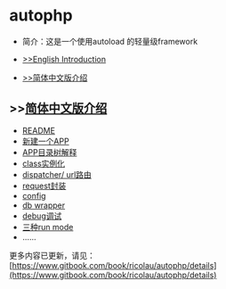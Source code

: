 # autophp

* 简介：这是一个使用autoload 的轻量级framework

* [>>English Introduction](https://github.com/ricolau/autophp/blob/master/README_en.md) 
* [>>简体中文版介绍](https://ricolau.gitbooks.io/autophp/content/)


## >>[简体中文版介绍](https://www.gitbook.com/book/ricolau/autophp/details)
* [README](https://ricolau.gitbooks.io/autophp/content/README.html)
* [新建一个APP](https://ricolau.gitbooks.io/autophp/content/create_new.html)
* [APP目录树解释](https://ricolau.gitbooks.io/autophp/content/app_tree.html)
* [class实例化](https://ricolau.gitbooks.io/autophp/content/class_instance.html)
* [dispatcher/ url路由](https://ricolau.gitbooks.io/autophp/content/dispatcher.html)
* [request封装](https://ricolau.gitbooks.io/autophp/content/request.html)
* [config](https://ricolau.gitbooks.io/autophp/content/config.html)
* [db wrapper](https://ricolau.gitbooks.io/autophp/content/db_wrapper.html)
* [debug调试](https://ricolau.gitbooks.io/autophp/content/debug.html)
* [三种run mode](https://ricolau.gitbooks.io/autophp/content/san-zhong-run-mode.html)
* ……

更多内容已更新，请见：[https://www.gitbook.com/book/ricolau/autophp/details](https://www.gitbook.com/book/ricolau/autophp/details)
